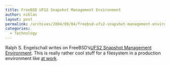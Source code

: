 ```yaml
---
title: FreeBSD UFS2 Snapshot Management Environment
author: niklas
layout: post
permalink: /archives/2004/09/04/freebsd-ufs2-snapshot-management-environment/
categories:
  - Technology
---
```

Ralph S. Engelschall writes on FreeBSD&#8217;s[UFS2 Snapshot Management Environment][1]. This is really rather cool stuff for a filesystem in a production environment like [at work][2].

 [1]: http://people.freebsd.org/~rse/snapshot/
 [2]: http://registrar.no